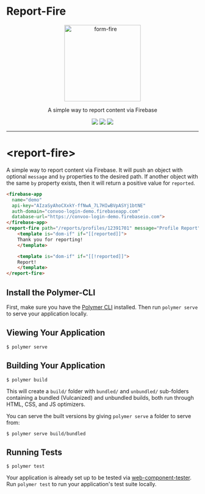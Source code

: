 # Report-Fire

<p align="center">
  <img alt="form-fire" src="ReportFire400.png" width="200">
</p>

<p align="center">
A simple way to report content via Firebase
</p>

<p align="center">
  <a href="https://webcomponents.org/element/convoo/report-fire"><img src="https://img.shields.io/badge/webcomponents.org-published-blue.svg"></a>
  <a href="https://gitter.im/convoo/General"><img src="https://img.shields.io/badge/gitter-join%20chat-brightgreen.svg"></a>
  <a href="http://waffle.io/convoo/roadmap"><img src="https://badge.waffle.io/convoo/login-fire.svg?label=In%20Progress&title=In%20Progress"></a>
</p>

---

# \<report-fire\>

A simple way to report content via Firebase. It will push an object with optional `message` and `by` properties to the desired path. 
If another object with the same `by` property exists, then it will return a positive value for `reported`.

<!--
```
<custom-element-demo>
  <template>
    <link rel="import" href="../polymerfire/firebase-app.html">
    <link rel="import" href="form-fire.html">
    <div>
      <template is="dom-bind">
        <next-code-block></next-code-block>
      </template>
    </div>
  </template>
</custom-element-demo>
```
-->
```html
<firebase-app
  name="demo"
  api-key="AIzaSyAhoCXxkY-ffNwA_7L7HIwBVpASYj1btNE"
  auth-domain="convoo-login-demo.firebaseapp.com"
  database-url="https://convoo-login-demo.firebaseio.com">
</firebase-app>
<report-fire path="/reports/profiles/12391701" message="Profile Report" by="12387103713" app-name="demo" reported>
    <template is="dom-if" if="[[reported]]">
    Thank you for reporting!
    </template>

    <template is="dom-if" if="[[!reported]]">
    Report!
    </template>
</report-fire>


```


## Install the Polymer-CLI

First, make sure you have the [Polymer CLI](https://www.npmjs.com/package/polymer-cli) installed. Then run `polymer serve` to serve your application locally.

## Viewing Your Application

```
$ polymer serve
```

## Building Your Application

```
$ polymer build
```

This will create a `build/` folder with `bundled/` and `unbundled/` sub-folders
containing a bundled (Vulcanized) and unbundled builds, both run through HTML,
CSS, and JS optimizers.

You can serve the built versions by giving `polymer serve` a folder to serve
from:

```
$ polymer serve build/bundled
```

## Running Tests

```
$ polymer test
```

Your application is already set up to be tested via [web-component-tester](https://github.com/Polymer/web-component-tester). Run `polymer test` to run your application's test suite locally.
